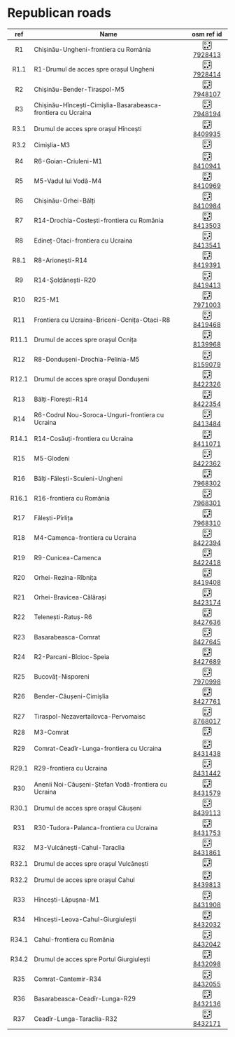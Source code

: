 # Republican roads

| **ref** | **Name**                                                     |                                                              **osm ref id**                                                              |
|:-------:|--------------------------------------------------------------|:----------------------------------------------------------------------------------------------------------------------------------------:|
|   R1    | Chișinău-Ungheni-frontiera cu România                        | ![OSM Relation](../../../img/20px-Osm_element_relation.svg.png 'OSM Relation') [7928413](https://www.openstreetmap.org/relation/7928413) |
|  R1.1   | R1-Drumul de acces spre orașul Ungheni                       | ![OSM Relation](../../../img/20px-Osm_element_relation.svg.png 'OSM Relation') [7928414](https://www.openstreetmap.org/relation/7928414) |
|   R2    | Chișinău-Bender-Tiraspol-M5                                  | ![OSM Relation](../../../img/20px-Osm_element_relation.svg.png 'OSM Relation') [7948107](https://www.openstreetmap.org/relation/7948107) |
|   R3    | Chișinău-Hîncești-Cimișlia-Basarabeasca-frontiera cu Ucraina | ![OSM Relation](../../../img/20px-Osm_element_relation.svg.png 'OSM Relation') [7948194](https://www.openstreetmap.org/relation/7948194) |
|  R3.1   | Drumul de acces spre orașul Hîncești                         | ![OSM Relation](../../../img/20px-Osm_element_relation.svg.png 'OSM Relation') [8409935](https://www.openstreetmap.org/relation/8409935) |
|  R3.2   | Cimișlia-M3                                                  |        ![OSM Relation](../../../img/20px-Osm_element_relation.svg.png 'OSM Relation') [](https://www.openstreetmap.org/relation/)        |
|   R4    | R6-Goian-Criuleni-M1                                         | ![OSM Relation](../../../img/20px-Osm_element_relation.svg.png 'OSM Relation') [8410941](https://www.openstreetmap.org/relation/8410941) |
|   R5    | M5-Vadul lui Vodă-M4                                         | ![OSM Relation](../../../img/20px-Osm_element_relation.svg.png 'OSM Relation') [8410969](https://www.openstreetmap.org/relation/8410969) |
|   R6    | Chișinău-Orhei-Bălți                                         | ![OSM Relation](../../../img/20px-Osm_element_relation.svg.png 'OSM Relation') [8410984](https://www.openstreetmap.org/relation/8410984) |
|   R7    | R14-Drochia-Costești-frontiera cu România                    | ![OSM Relation](../../../img/20px-Osm_element_relation.svg.png 'OSM Relation') [8413503](https://www.openstreetmap.org/relation/8413503) |
|   R8    | Edineț-Otaci-frontiera cu Ucraina                            | ![OSM Relation](../../../img/20px-Osm_element_relation.svg.png 'OSM Relation') [8413541](https://www.openstreetmap.org/relation/8413541) |
|  R8.1   | R8-Arionești-R14                                             | ![OSM Relation](../../../img/20px-Osm_element_relation.svg.png 'OSM Relation') [8419391](https://www.openstreetmap.org/relation/8419391) |
|   R9    | R14-Șoldănești-R20                                           | ![OSM Relation](../../../img/20px-Osm_element_relation.svg.png 'OSM Relation') [8419413](https://www.openstreetmap.org/relation/8419413) |
|   R10   | R25-M1                                                       | ![OSM Relation](../../../img/20px-Osm_element_relation.svg.png 'OSM Relation') [7971003](https://www.openstreetmap.org/relation/7971003) |
|   R11   | Frontiera cu Ucraina-Briceni-Ocnița-Otaci-R8                 | ![OSM Relation](../../../img/20px-Osm_element_relation.svg.png 'OSM Relation') [8419468](https://www.openstreetmap.org/relation/8419468) |
|  R11.1  | Drumul de acces spre orașul Ocnița                           | ![OSM Relation](../../../img/20px-Osm_element_relation.svg.png 'OSM Relation') [8139968](https://www.openstreetmap.org/relation/8139968) |
|   R12   | R8-Dondușeni-Drochia-Pelinia-M5                              | ![OSM Relation](../../../img/20px-Osm_element_relation.svg.png 'OSM Relation') [8159079](https://www.openstreetmap.org/relation/8159079) |
|  R12.1  | Drumul de acces spre orașul Dondușeni                        | ![OSM Relation](../../../img/20px-Osm_element_relation.svg.png 'OSM Relation') [8422326](https://www.openstreetmap.org/relation/8422326) |
|   R13   | Bălți-Florești-R14                                           | ![OSM Relation](../../../img/20px-Osm_element_relation.svg.png 'OSM Relation') [8422354](https://www.openstreetmap.org/relation/8422354) |
|   R14   | R6-Codrul Nou-Soroca-Unguri-frontiera cu Ucraina             | ![OSM Relation](../../../img/20px-Osm_element_relation.svg.png 'OSM Relation') [8413484](https://www.openstreetmap.org/relation/8413484) |
|  R14.1  | R14-Cosăuți-frontiera cu Ucraina                             | ![OSM Relation](../../../img/20px-Osm_element_relation.svg.png 'OSM Relation') [8411071](https://www.openstreetmap.org/relation/8411071) |
|   R15   | M5-Glodeni                                                   | ![OSM Relation](../../../img/20px-Osm_element_relation.svg.png 'OSM Relation') [8422362](https://www.openstreetmap.org/relation/8422362) |
|   R16   | Bălți-Fălești-Sculeni-Ungheni                                | ![OSM Relation](../../../img/20px-Osm_element_relation.svg.png 'OSM Relation') [7968302](https://www.openstreetmap.org/relation/7968302) |
|  R16.1  | R16-frontiera cu România                                     | ![OSM Relation](../../../img/20px-Osm_element_relation.svg.png 'OSM Relation') [7968301](https://www.openstreetmap.org/relation/7968301) |
|   R17   | Fălești-Pîrlița                                              | ![OSM Relation](../../../img/20px-Osm_element_relation.svg.png 'OSM Relation') [7968310](https://www.openstreetmap.org/relation/7968310) |
|   R18   | M4-Camenca-frontiera cu Ucraina                              | ![OSM Relation](../../../img/20px-Osm_element_relation.svg.png 'OSM Relation') [8422394](https://www.openstreetmap.org/relation/8422394) |
|   R19   | R9-Cunicea-Camenca                                           | ![OSM Relation](../../../img/20px-Osm_element_relation.svg.png 'OSM Relation') [8422418](https://www.openstreetmap.org/relation/8422418) |
|   R20   | Orhei-Rezina-Rîbnița                                         | ![OSM Relation](../../../img/20px-Osm_element_relation.svg.png 'OSM Relation') [8419408](https://www.openstreetmap.org/relation/8419408) |
|   R21   | Orhei-Bravicea-Călărași                                      | ![OSM Relation](../../../img/20px-Osm_element_relation.svg.png 'OSM Relation') [8423174](https://www.openstreetmap.org/relation/8423174) |
|   R22   | Telenești-Ratuș-R6                                           | ![OSM Relation](../../../img/20px-Osm_element_relation.svg.png 'OSM Relation') [8427636](https://www.openstreetmap.org/relation/8427636) |
|   R23   | Basarabeasca-Comrat                                          | ![OSM Relation](../../../img/20px-Osm_element_relation.svg.png 'OSM Relation') [8427645](https://www.openstreetmap.org/relation/8427645) |
|   R24   | R2-Parcani-Bîcioc-Speia                                      | ![OSM Relation](../../../img/20px-Osm_element_relation.svg.png 'OSM Relation') [8427689](https://www.openstreetmap.org/relation/8427689) |
|   R25   | Bucovăț-Nisporeni                                            | ![OSM Relation](../../../img/20px-Osm_element_relation.svg.png 'OSM Relation') [7970998](https://www.openstreetmap.org/relation/7970998) |
|   R26   | Bender-Căușeni-Cimișlia                                      | ![OSM Relation](../../../img/20px-Osm_element_relation.svg.png 'OSM Relation') [8427761](https://www.openstreetmap.org/relation/8427761) |
|   R27   | Tiraspol-Nezavertailovca-Pervomaisc                          | ![OSM Relation](../../../img/20px-Osm_element_relation.svg.png 'OSM Relation') [8768017](https://www.openstreetmap.org/relation/8768017) |
|   R28   | M3-Comrat                                                    |        ![OSM Relation](../../../img/20px-Osm_element_relation.svg.png 'OSM Relation') [](https://www.openstreetmap.org/relation/)        |
|   R29   | Comrat-Ceadîr-Lunga-frontiera cu Ucraina                     | ![OSM Relation](../../../img/20px-Osm_element_relation.svg.png 'OSM Relation') [8431438](https://www.openstreetmap.org/relation/8431438) |
|  R29.1  | R29-frontiera cu Ucraina                                     | ![OSM Relation](../../../img/20px-Osm_element_relation.svg.png 'OSM Relation') [8431442](https://www.openstreetmap.org/relation/8431442) |
|   R30   | Anenii Noi-Căușeni-Ștefan Vodă-frontiera cu Ucraina          | ![OSM Relation](../../../img/20px-Osm_element_relation.svg.png 'OSM Relation') [8431579](https://www.openstreetmap.org/relation/8431579) |
|  R30.1  | Drumul de acces spre orașul Căușeni                          | ![OSM Relation](../../../img/20px-Osm_element_relation.svg.png 'OSM Relation') [8439113](https://www.openstreetmap.org/relation/8439113) |
|   R31   | R30-Tudora-Palanca-frontiera cu Ucraina                      | ![OSM Relation](../../../img/20px-Osm_element_relation.svg.png 'OSM Relation') [8431753](https://www.openstreetmap.org/relation/8431753) |
|   R32   | M3-Vulcănești-Cahul-Taraclia                                 | ![OSM Relation](../../../img/20px-Osm_element_relation.svg.png 'OSM Relation') [8431861](https://www.openstreetmap.org/relation/8431861) |
|  R32.1  | Drumul de acces spre orașul Vulcănești                       |        ![OSM Relation](../../../img/20px-Osm_element_relation.svg.png 'OSM Relation') [](https://www.openstreetmap.org/relation/)        |
|  R32.2  | Drumul de acces spre orașul Cahul                            | ![OSM Relation](../../../img/20px-Osm_element_relation.svg.png 'OSM Relation') [8439813](https://www.openstreetmap.org/relation/8439813) |
|   R33   | Hîncești-Lăpușna-M1                                          | ![OSM Relation](../../../img/20px-Osm_element_relation.svg.png 'OSM Relation') [8431908](https://www.openstreetmap.org/relation/8431908) |
|   R34   | Hîncești-Leova-Cahul-Giurgiulești                            | ![OSM Relation](../../../img/20px-Osm_element_relation.svg.png 'OSM Relation') [8432032](https://www.openstreetmap.org/relation/8432032) |
|  R34.1  | Cahul-frontiera cu România                                   | ![OSM Relation](../../../img/20px-Osm_element_relation.svg.png 'OSM Relation') [8432042](https://www.openstreetmap.org/relation/8432042) |
|  R34.2  | Drumul de acces spre Portul Giurgiulești                     | ![OSM Relation](../../../img/20px-Osm_element_relation.svg.png 'OSM Relation') [8432098](https://www.openstreetmap.org/relation/8432098) |
|   R35   | Comrat-Cantemir-R34                                          | ![OSM Relation](../../../img/20px-Osm_element_relation.svg.png 'OSM Relation') [8432055](https://www.openstreetmap.org/relation/8432055) |
|   R36   | Basarabeasca-Ceadîr-Lunga-R29                                | ![OSM Relation](../../../img/20px-Osm_element_relation.svg.png 'OSM Relation') [8432136](https://www.openstreetmap.org/relation/8432136) |
|   R37   | Ceadîr-Lunga-Taraclia-R32                                    | ![OSM Relation](../../../img/20px-Osm_element_relation.svg.png 'OSM Relation') [8432171](https://www.openstreetmap.org/relation/8432171) |